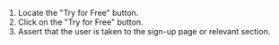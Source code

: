 1. Locate the "Try for Free" button.
2. Click on the "Try for Free" button.
3. Assert that the user is taken to the sign-up page or relevant section.